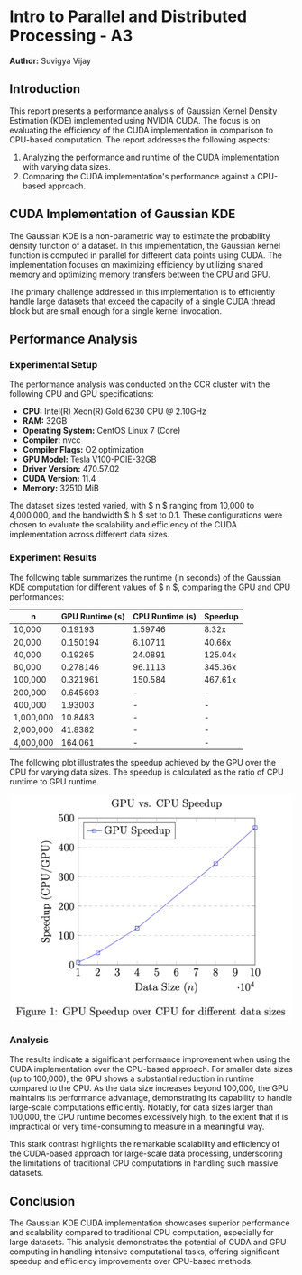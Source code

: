 # Intro to Parallel and Distributed Processing - A3

**Author:** Suvigya Vijay 

## Introduction

This report presents a performance analysis of Gaussian Kernel Density Estimation (KDE) implemented using NVIDIA CUDA. The focus is on evaluating the efficiency of the CUDA implementation in comparison to CPU-based computation. The report addresses the following aspects:

1. Analyzing the performance and runtime of the CUDA implementation with varying data sizes.
2. Comparing the CUDA implementation's performance against a CPU-based approach.

## CUDA Implementation of Gaussian KDE

The Gaussian KDE is a non-parametric way to estimate the probability density function of a dataset. In this implementation, the Gaussian kernel function is computed in parallel for different data points using CUDA. The implementation focuses on maximizing efficiency by utilizing shared memory and optimizing memory transfers between the CPU and GPU.

The primary challenge addressed in this implementation is to efficiently handle large datasets that exceed the capacity of a single CUDA thread block but are small enough for a single kernel invocation.

## Performance Analysis

### Experimental Setup

The performance analysis was conducted on the CCR cluster with the following CPU and GPU specifications:

- **CPU:** Intel(R) Xeon(R) Gold 6230 CPU @ 2.10GHz
- **RAM:** 32GB
- **Operating System:** CentOS Linux 7 (Core)
- **Compiler:** nvcc
- **Compiler Flags:** O2 optimization
- **GPU Model:** Tesla V100-PCIE-32GB
- **Driver Version:** 470.57.02
- **CUDA Version:** 11.4
- **Memory:** 32510 MiB

The dataset sizes tested varied, with $ n $ ranging from 10,000 to 4,000,000, and the bandwidth $ h $ set to 0.1. These configurations were chosen to evaluate the scalability and efficiency of the CUDA implementation across different data sizes.

### Experiment Results

The following table summarizes the runtime (in seconds) of the Gaussian KDE computation for different values of $ n $, comparing the GPU and CPU performances:

<div align="center">

| **n** | **GPU Runtime (s)** | **CPU Runtime (s)** | **Speedup** |
|------------|--------------------------|--------------------------|------------------|
| 10,000     | 0.19193                  | 1.59746                  | 8.32x            |
| 20,000     | 0.150194                 | 6.10711                  | 40.66x           |
| 40,000     | 0.19265                  | 24.0891                  | 125.04x          |
| 80,000     | 0.278146                 | 96.1113                  | 345.36x          |
| 100,000    | 0.321961                 | 150.584                  | 467.61x          |
| 200,000    | 0.645693                 | -                        | -                |
| 400,000    | 1.93003                  | -                        | -                |
| 1,000,000  | 10.8483                  | -                        | -                |
| 2,000,000  | 41.8382                  | -                        | -                |
| 4,000,000  | 164.061                  | -                        | -                |

</div>

The following plot illustrates the speedup achieved by the GPU over the CPU for varying data sizes. The speedup is calculated as the ratio of CPU runtime to GPU runtime.

<p align="center">
    <img src="plots/gpu_speedup.png" height="400px" alt="GPU Speedup over CPU for different data sizes">
</p>

### Analysis

The results indicate a significant performance improvement when using the CUDA implementation over the CPU-based approach. For smaller data sizes (up to 100,000), the GPU shows a substantial reduction in runtime compared to the CPU. As the data size increases beyond 100,000, the GPU maintains its performance advantage, demonstrating its capability to handle large-scale computations efficiently. Notably, for data sizes larger than 100,000, the CPU runtime becomes excessively high, to the extent that it is impractical or very time-consuming to measure in a meaningful way.

This stark contrast highlights the remarkable scalability and efficiency of the CUDA-based approach for large-scale data processing, underscoring the limitations of traditional CPU computations in handling such massive datasets.

## Conclusion

The Gaussian KDE CUDA implementation showcases superior performance and scalability compared to traditional CPU computation, especially for large datasets. This analysis demonstrates the potential of CUDA and GPU computing in handling intensive computational tasks, offering significant speedup and efficiency improvements over CPU-based methods.
